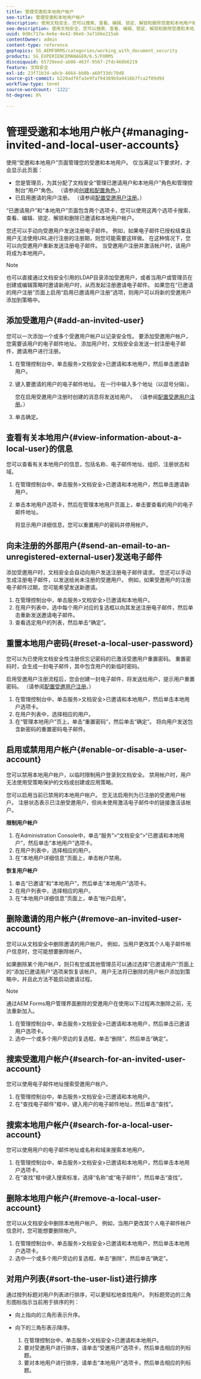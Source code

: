 ```yaml
---
title: 管理受邀和本地用户帐户
seo-title: 管理受邀和本地用户帐户
description: 使用文档安全，您可以搜索、查看、编辑、锁定、解锁和删除受邀和本地用户帐户。
seo-description: 使用文档安全，您可以搜索、查看、编辑、锁定、解锁和删除受邀和本地用户帐户。
uuid: 0d0c717a-6e6e-4e42-96eb-3a7166e215ab
contentOwner: admin
content-type: reference
geptopics: SG_AEMFORMS/categories/working_with_document_security
products: SG_EXPERIENCEMANAGER/6.5/FORMS
discoiquuid: 65720eed-ab06-463f-9567-2fdc468b6219
feature: 文档安全
exl-id: 23f71b34-a0cb-4664-bb8b-a60f33dc70d8
source-git-commit: b220adf6fa3e9faf94389b9a9416b7fca2f89d9d
workflow-type: tm+mt
source-wordcount: '1222'
ht-degree: 0%

---
```


# 管理受邀和本地用户帐户{#managing-invited-and-local-user-accounts}

使用“受邀和本地用户”页面管理您的受邀和本地用户。 仅当满足以下要求时，才会显示此页面：

* 您是管理员，为其分配了文档安全“管理已邀请用户和本地用户”角色和管理控制台“用户”角色。 （请参阅[创建和配置角色](/help/forms/using/admin-help/creating-configuring-roles.md#creating-and-configuring-roles)。）
* 已启用邀请的用户注册。 （请参阅[配置受邀用户注册](/help/forms/using/admin-help/configuring-client-server-options.md#configuring-invited-user-registration)。）

“已邀请用户”和“本地用户”页面包含两个选项卡，您可以使用这两个选项卡搜索、查看、编辑、锁定、解锁和删除已邀请和本地用户帐户。

您还可以手动向受邀用户发送注册电子邮件。 例如，如果电子邮件已授权结束且用户无法使用URL进行注册的注册期，则您可能需要这样做。 在这种情况下，您可以向受邀用户重新发送注册电子邮件。 当受邀用户注册并激活帐户时，该用户将成为本地用户。

>[!NOTE]
>
>也可以直接通过文档安全引用的LDAP目录添加受邀用户，或者当用户或管理员在创建或编辑策略时邀请新用户时，从而发起注册邀请电子邮件。 如果您在“已邀请的用户注册”页面上启用“启用已邀请用户注册”选项，则用户可以将新的受邀用户添加到策略中。

## 添加受邀用户{#add-an-invited-user}

您可以一次添加一个或多个受邀用户帐户以记录安全性。 要添加受邀用户帐户，您需要该用户的电子邮件地址。 添加用户时，文档安全会发送一封注册电子邮件，邀请用户进行注册。

1. 在管理控制台中，单击服务>文档安全>已邀请和本地用户，然后单击邀请新用户。
1. 键入要邀请的用户的电子邮件地址。 在一行中输入多个地址（以逗号分隔）。

   您在启用受邀用户注册时创建的消息将发送给用户。 （请参阅[配置受邀用户注册](/help/forms/using/admin-help/configuring-client-server-options.md#configuring-invited-user-registration)。）

1. 单击确定。

## 查看有关本地用户{#view-information-about-a-local-user}的信息

您可以查看有关本地用户的信息，包括名称、电子邮件地址、组织、注册状态和域。

1. 在管理控制台中，单击服务>文档安全>已邀请和本地用户，然后单击邀请新用户。
1. 单击本地用户选项卡，然后在管理本地用户页面上，单击要查看的用户的电子邮件地址。

   将显示用户详细信息，您可以重置用户的密码并停用帐户。

## 向未注册的外部用户{#send-an-email-to-an-unregistered-external-user}发送电子邮件

添加受邀用户时，文档安全会自动向用户发送注册电子邮件请求。 您还可以手动生成注册电子邮件，以发送给尚未注册的受邀用户。 例如，如果受邀用户的注册电子邮件过期，您可能希望发送新邀请。

1. 在管理控制台中，单击服务>文档安全>已邀请和本地用户。
1. 在用户列表中，选中每个用户对应的复选框以向其发送注册电子邮件，然后单击重新发送邀请电子邮件。
1. 查看选定用户的列表，然后单击“确定”。

## 重置本地用户密码{#reset-a-local-user-password}

您可以为已使用文档安全性注册但忘记密码的已激活受邀用户重置密码。 重置密码时，会生成一封电子邮件，其中包含用户的新临时密码。

启用受邀用户注册流程后，您会创建一封电子邮件，将发送给用户，提示用户重置密码。 （请参阅[配置受邀用户注册](/help/forms/using/admin-help/configuring-client-server-options.md#configuring-invited-user-registration)。）

1. 在管理控制台中，单击服务>文档安全>已邀请和本地用户，然后单击本地用户选项卡。
1. 在用户列表中，选择相应的用户。
1. 在“管理本地用户”页上，单击“重置密码”，然后单击“确定”。 将向用户发送包含新密码的重置密码电子邮件。

## 启用或禁用用户帐户{#enable-or-disable-a-user-account}

您可以禁用本地用户帐户，以临时限制用户登录到文档安全。 禁用帐户时，用户无法使用受策略保护的文档或创建或应用策略。

您可以启用当前已禁用的本地用户帐户。 您无法启用列为已注册的受邀用户帐户。 注册状态表示已注册受邀用户，但尚未使用激活电子邮件中的链接激活该帐户。

**限制用户帐户**

1. 在Administration Console中，单击“服务”>“文档安全”>“已邀请和本地用户”，然后单击“本地用户”选项卡。
1. 在用户列表中，选择相应的用户。
1. 在“本地用户详细信息”页面上，单击帐户禁用。

**恢复用户帐户**

1. 单击“已邀请”和“本地用户”，然后单击“本地用户”选项卡。
1. 在用户列表中，选择相应的用户。
1. 在“本地用户详细信息”页面上，单击“帐户启用”。

## 删除邀请的用户帐户{#remove-an-invited-user-account}

您可以从文档安全中删除邀请的用户帐户。 例如，当用户更改其个人电子邮件帐户信息时，您可能想要删除帐户。

如果删除某个用户帐户，则只有您或其他管理员可以通过选择“已邀请用户”页面上的“添加已邀请用户”选项来恢复该帐户。 用户无法将已删除的用户帐户添加到策略中，并且此方法不能启动邀请过程。

>[!NOTE]
>
>通过AEM Forms用户管理界面删除的受邀用户在使用以下过程再次删除之前，无法重新加入。

1. 在管理控制台中，单击服务>文档安全>已邀请和本地用户，然后单击已邀请用户选项卡。
1. 选中一个或多个用户旁边的复选框，单击“删除”，然后单击“确定”。

## 搜索受邀用户帐户{#search-for-an-invited-user-account}

您可以使用电子邮件地址搜索受邀用户帐户。

1. 在管理控制台中，单击服务>文档安全>已邀请和本地用户。
1. 在“查找电子邮件”框中，键入用户的电子邮件地址，然后单击“查找”。

## 搜索本地用户帐户{#search-for-a-local-user-account}

您可以使用用户的电子邮件地址或名称和域来搜索本地用户。

1. 在管理控制台中，单击服务>文档安全>已邀请和本地用户，然后单击本地用户选项卡。
1. 在“查找”框中键入搜索标准，选择“名称”或“电子邮件”，然后单击“查找”。

## 删除本地用户帐户{#remove-a-local-user-account}

您可以从文档安全中删除本地用户帐户。 例如，当用户更改其个人电子邮件帐户信息时，您可能想要删除帐户。

1. 在管理控制台中，单击服务>文档安全>已邀请和本地用户，然后单击本地用户选项卡。
1. 选中一个或多个用户旁边的复选框，单击“删除”，然后单击“确定”。

## 对用户列表{#sort-the-user-list}进行排序

通过按列标题对用户列表进行排序，可以更轻松地查找用户。 列标题旁边的三角形图标指示当前用于排序的列：

* 向上指向的三角形表示升序。
* 向下的三角形表示降序。

   1. 在管理控制台中，单击服务>文档安全>已邀请和本地用户。
   1. 要对受邀用户进行排序，请单击“受邀用户”选项卡，然后单击相应的列标题。
   1. 要对本地用户进行排序，请单击“本地用户”选项卡，然后单击相应的列标题。
